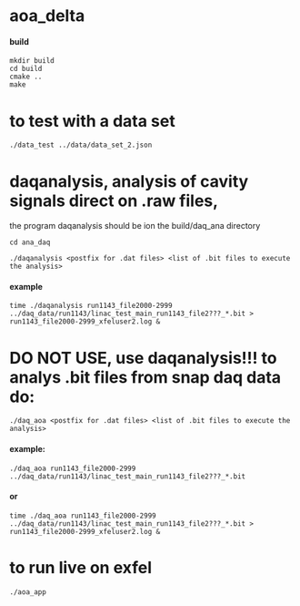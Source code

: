 # aoa_delta
#### build

    mkdir build
    cd build
    cmake ..
    make

# to test with a data set

    ./data_test ../data/data_set_2.json

# daqanalysis, analysis of cavity signals direct on .raw files, 
the program daqanalysis should be ion the build/daq_ana directory
    
    cd ana_daq

    ./daqanalysis <postfix for .dat files> <list of .bit files to execute the analysis>

#### example

    time ./daqanalysis run1143_file2000-2999 ../daq_data/run1143/linac_test_main_run1143_file2???_*.bit > run1143_file2000-2999_xfeluser2.log &

# DO NOT USE, use daqanalysis!!! to analys .bit files from snap daq data do:

    ./daq_aoa <postfix for .dat files> <list of .bit files to execute the analysis>

#### example:

    ./daq_aoa run1143_file2000-2999 ../daq_data/run1143/linac_test_main_run1143_file2???_*.bit

#### or

    time ./daq_aoa run1143_file2000-2999 ../daq_data/run1143/linac_test_main_run1143_file2???_*.bit > run1143_file2000-2999_xfeluser2.log &




# to run live on exfel
    ./aoa_app


